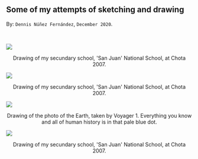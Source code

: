 
## Some of my attempts of sketching and drawing ##

By: ```Dennis Núñez Fernández```, ```December 2020```.

<br>

<p> 
<div class="row">
<!-------------------->
<main class="grid3">
<div class="oneBoxx">
  <img src="https://dennishnf.github.io/posts/daily/2020-12_some-of-my-attempts-of-sketching-and-drawing/image1_.jpg">
  <p style="text-align:center;">Drawing of my secundary school, 'San Juan' National School, at Chota 2007.</p>
</div>
<div class="oneBoxx">
  <img src="https://dennishnf.github.io/posts/daily/2020-12_some-of-my-attempts-of-sketching-and-drawing/image1_.jpg">
  <p style="text-align:center;">Drawing of my secundary school, 'San Juan' National School, at Chota 2007.</p>
</div>
<div class="oneBoxx">
  <img src="https://dennishnf.github.io/posts/daily/2020-12_some-of-my-attempts-of-sketching-and-drawing/image1_.jpg">
  <p style="text-align:center;">Drawing of the photo of the Earth, taken by Voyager 1. Everything you know and all of human history is in that pale blue dot.</p>
</div>
<div class="oneBoxx">
  <img src="https://dennishnf.github.io/posts/daily/2020-12_some-of-my-attempts-of-sketching-and-drawing/image1_.jpg">
  <p style="text-align:center;">Drawing of my secundary school, 'San Juan' National School, at Chota 2007.</p>
</div>
</main>
<!-------------------->
</div>
</p>